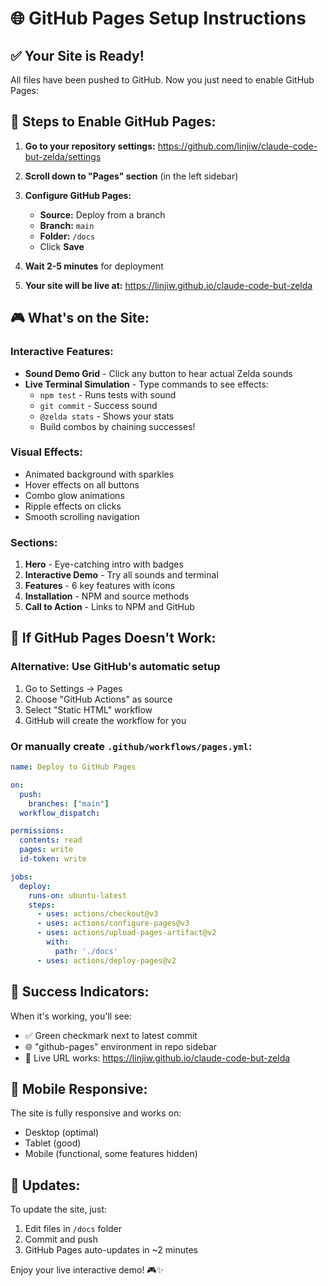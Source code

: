 # 🌐 GitHub Pages Setup Instructions

## ✅ Your Site is Ready!

All files have been pushed to GitHub. Now you just need to enable GitHub Pages:

## 📝 Steps to Enable GitHub Pages:

1. **Go to your repository settings:**
   https://github.com/linjiw/claude-code-but-zelda/settings

2. **Scroll down to "Pages" section** (in the left sidebar)

3. **Configure GitHub Pages:**
   - **Source:** Deploy from a branch
   - **Branch:** `main`
   - **Folder:** `/docs`
   - Click **Save**

4. **Wait 2-5 minutes** for deployment

5. **Your site will be live at:**
   https://linjiw.github.io/claude-code-but-zelda

## 🎮 What's on the Site:

### Interactive Features:
- **Sound Demo Grid** - Click any button to hear actual Zelda sounds
- **Live Terminal Simulation** - Type commands to see effects:
  - `npm test` - Runs tests with sound
  - `git commit` - Success sound
  - `@zelda stats` - Shows your stats
  - Build combos by chaining successes!
  
### Visual Effects:
- Animated background with sparkles
- Hover effects on all buttons
- Combo glow animations
- Ripple effects on clicks
- Smooth scrolling navigation

### Sections:
1. **Hero** - Eye-catching intro with badges
2. **Interactive Demo** - Try all sounds and terminal
3. **Features** - 6 key features with icons
4. **Installation** - NPM and source methods
5. **Call to Action** - Links to NPM and GitHub

## 🔧 If GitHub Pages Doesn't Work:

### Alternative: Use GitHub's automatic setup
1. Go to Settings → Pages
2. Choose "GitHub Actions" as source
3. Select "Static HTML" workflow
4. GitHub will create the workflow for you

### Or manually create `.github/workflows/pages.yml`:
```yaml
name: Deploy to GitHub Pages

on:
  push:
    branches: ["main"]
  workflow_dispatch:

permissions:
  contents: read
  pages: write
  id-token: write

jobs:
  deploy:
    runs-on: ubuntu-latest
    steps:
      - uses: actions/checkout@v3
      - uses: actions/configure-pages@v3
      - uses: actions/upload-pages-artifact@v2
        with:
          path: './docs'
      - uses: actions/deploy-pages@v2
```

## 🎉 Success Indicators:

When it's working, you'll see:
- ✅ Green checkmark next to latest commit
- 🌐 "github-pages" environment in repo sidebar
- 🔗 Live URL works: https://linjiw.github.io/claude-code-but-zelda

## 📱 Mobile Responsive:

The site is fully responsive and works on:
- Desktop (optimal)
- Tablet (good)
- Mobile (functional, some features hidden)

## 🚀 Updates:

To update the site, just:
1. Edit files in `/docs` folder
2. Commit and push
3. GitHub Pages auto-updates in ~2 minutes

Enjoy your live interactive demo! 🎮✨